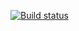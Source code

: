 [![Build status](https://ci.appveyor.com/api/projects/status/c4193dtiwl5dhcpa?svg=true)](https://ci.appveyor.com/project/AnnaInga/api-ci)
